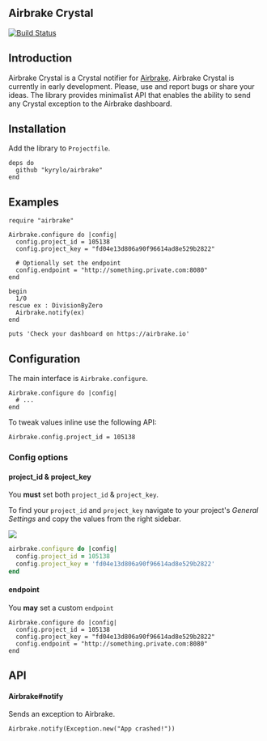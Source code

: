 Airbrake Crystal
----------------
[![Build Status](https://travis-ci.org/kyrylo/airbrake-crystal.svg)](https://travis-ci.org/kyrylo/airbrake-crystal)

Introduction
------------

Airbrake Crystal is a Crystal notifier for [Airbrake][airbrake.io]. Airbrake
Crystal is currently in early development. Please, use and report bugs or share
your ideas. The library provides minimalist API that enables the ability to send
any Crystal exception to the Airbrake dashboard.

Installation
------------

Add the library to `Projectfile`.

```crystal
deps do
  github "kyrylo/airbrake"
end
```

Examples
--------

```crystal
require "airbrake"

Airbrake.configure do |config|
  config.project_id = 105138
  config.project_key = "fd04e13d806a90f96614ad8e529b2822"
  
  # Optionally set the endpoint
  config.endpoint = "http://something.private.com:8080"
end

begin
  1/0
rescue ex : DivisionByZero
  Airbrake.notify(ex)
end

puts 'Check your dashboard on https://airbrake.io'
```

Configuration
-------------

The main interface is `Airbrake.configure`.

```crystal
Airbrake.configure do |config|
  # ...
end
```

To tweak values inline use the following API:

```crystal
Airbrake.config.project_id = 105138
```

### Config options

#### project_id & project_key

You **must** set both `project_id` & `project_key`.

To find your `project_id` and `project_key` navigate to your project's _General
Settings_ and copy the values from the right sidebar.

![][project-idkey]

```ruby
airbrake.configure do |config|
  config.project_id = 105138
  config.project_key = 'fd04e13d806a90f96614ad8e529b2822'
end
```

#### endpoint

You **may** set a custom `endpoint`

```crystal
Airbrake.configure do |config|
  config.project_id = 105138
  config.project_key = "fd04e13d806a90f96614ad8e529b2822"
  config.endpoint = "http://something.private.com:8080"
end
```

API
---

#### Airbrake#notify

Sends an exception to Airbrake.

```crystal
Airbrake.notify(Exception.new("App crashed!"))
```

[airbrake.io]: http://airbrake.io
[project-idkey]: https://img-fotki.yandex.ru/get/3907/98991937.1f/0_b558a_c9274e4d_orig
